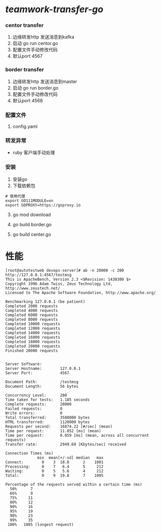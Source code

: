 # _teamwork-transfer-go_ # 
### centor transfer 
1. 边缘转发http 发送消息到kafka
2. 启动
   go run centor.go
3. 配置文件手动修改代码
4. 默认port 4567


### border transfer

1. 边缘转发http 发送消息到master
2. 启动
   go run border.go
3. 配置文件手动修改代码
4. 默认port 4568


### 配置文件
1. config.yaml


### 转发异常

- ruby 客户端手动处理


### 安装

1. 安装go
2. 下载依赖包

```
# 使用代理
export GO111MODULE=on
export GOPROXY=https://goproxy.io

```
3. go mod download

4. go build border.go

5. go build center.go

# 性能

```
[root@autotestweb devops-server]# ab -n 20000 -c 200  http://127.0.0.1:4567/testmsg
This is ApacheBench, Version 2.3 <$Revision: 1430300 $>
Copyright 1996 Adam Twiss, Zeus Technology Ltd, http://www.zeustech.net/
Licensed to The Apache Software Foundation, http://www.apache.org/

Benchmarking 127.0.0.1 (be patient)
Completed 2000 requests
Completed 4000 requests
Completed 6000 requests
Completed 8000 requests
Completed 10000 requests
Completed 12000 requests
Completed 14000 requests
Completed 16000 requests
Completed 18000 requests
Completed 20000 requests
Finished 20000 requests


Server Software:        
Server Hostname:        127.0.0.1
Server Port:            4567

Document Path:          /testmsg
Document Length:        56 bytes

Concurrency Level:      200
Time taken for tests:   1.185 seconds
Complete requests:      20000
Failed requests:        0
Write errors:           0
Total transferred:      3580000 bytes
HTML transferred:       1120000 bytes
Requests per second:    16874.22 [#/sec] (mean)
Time per request:       11.852 [ms] (mean)
Time per request:       0.059 [ms] (mean, across all concurrent requests)
Transfer rate:          2949.69 [Kbytes/sec] received

Connection Times (ms)
              min  mean[+/-sd] median   max
Connect:        0    3  18.8      2    1001
Processing:     0    7   6.4      5     212
Waiting:        0    5   5.6      4     212
Total:          0    9  19.8      7    1005

Percentage of the requests served within a certain time (ms)
  50%      7
  66%      9
  75%     11
  80%     12
  90%     16
  95%     19
  98%     23
  99%     35
 100%   1005 (longest request)

```
